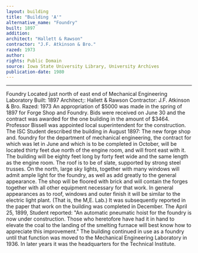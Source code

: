 ```yaml
---
layout: building
title: "Building 'A'"
alternative_name: "Foundry"
built: 1897
addition:
architect: "Hallett & Rawson"
contractor: "J.F. Atkinson & Bro."
razed: 1973
author:
rights: Public Domain
source: Iowa State University Library, University Archives
publication-date: 1980 
---
```

---
Foundry 
Located just north of east end of Mechanical Engineering Laboratory 
Built: 1897 Architect;: Hallett & Rawson Contractor: J.F. Atkinson & Bro. Razed: 1973 
An appropriation of $5000 was made in the spring of 1897 for Forge Shop and Foundry. Bids were received on June 30 and the contract was awarded for the one building in the amount of $3464. Professor Bissell was appointed local superintendent for the construction. 
The ISC Student described the building in August 1897: 
The new forge shop and. foundry for the department of mechanical engineering, the contract for which was let in June and which is to be completed in October, will be located thirty feet due north of the engine room, and will front east with it. The building will be eighty feet long by forty feet wide and the same length as the engine room. The roof is to be of slate, supported by strong steel trusses. On the north, large sky lights, together with many windows will admit ample light for the foundry, as well as add greatly to the general appearance. The shop will be floored with brick and will contain the forges together with all other equipment necessary for that work. In general appearances as to roof, windows and outer finish it will be similar to the electric light plant. (That is, the M,E. Lab.) 
It was subsequently reported in the paper that work on the building was completed in December. 
The April 25, 1899, Student reported: "An automatic pneumatic hoist for the foundry is now under construction. Those who heretofore have had it in hand to elevate the coal to the landing of the smelting furnace will best know how to appreciate this improvement." 
The building continued in use as a foundry until that function was moved to the Mechanical Engineering Laboratory in 1936. In later years it was the headquarters for the Technical Institute.